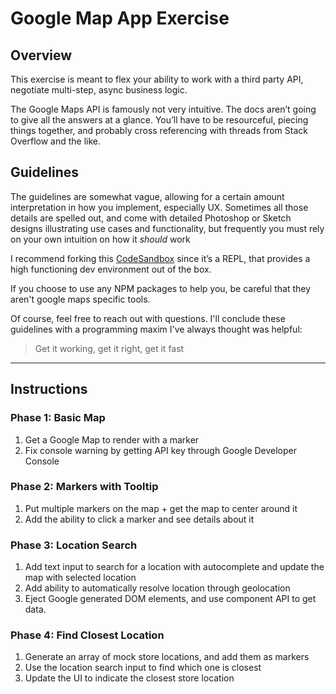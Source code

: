 # Google Map App Exercise

## Overview

This exercise is meant to flex your ability to work with a third party API, negotiate multi-step, async business logic.

The Google Maps API is famously not very intuitive. The docs aren’t going to give all the answers at a glance. You’ll have to be resourceful, piecing things together, and probably cross referencing with threads from Stack Overflow and the like.

## Guidelines

The guidelines are somewhat vague, allowing for a certain amount interpretation in how you implement, especially UX. Sometimes all those details are spelled out, and come with detailed Photoshop or Sketch designs illustrating use cases and functionality, but frequently you must rely on your own intuition on how it _should_ work

I recommend forking this [CodeSandbox](https://codesandbox.io/s/jl4n547kw9) since it’s a REPL, that provides a high functioning dev environment out of the box.

If you choose to use any NPM packages to help you, be careful that they aren't google maps specific tools.

Of course, feel free to reach out with questions. I'll conclude these guidelines with a programming maxim I've always thought was helpful:

> Get it working, get it right, get it fast

---

## Instructions

### Phase 1: Basic Map

1. Get a Google Map to render with a marker
2. Fix console warning by getting API key through Google Developer Console

### Phase 2: Markers with Tooltip

1. Put multiple markers on the map + get the map to center around it
2. Add the ability to click a marker and see details about it

### Phase 3: Location Search

1. Add text input to search for a location with autocomplete and update the map with selected location
2. Add ability to automatically resolve location through geolocation
3. Eject Google generated DOM elements, and use component API to get data.

### Phase 4: Find Closest Location

1. Generate an array of mock store locations, and add them as markers
2. Use the location search input to find which one is closest
3. Update the UI to indicate the closest store location
